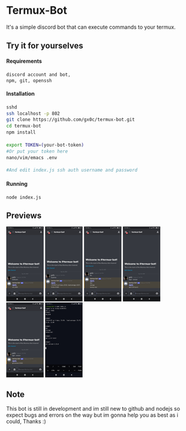 # Termux-Bot

It's a simple discord bot that can execute commands to your termux.

## Try it for yourselves

#### Requirements

```
discord account and bot,
npm, git, openssh
```

#### Installation

```sh
sshd
ssh localhost -p 802
git clone https://github.com/gx0c/termux-bot.git
cd termux-bot
npm install

export TOKEN=(your-bot-token)
#Or put your token here
nano/vim/emacs .env

#And edit index.js ssh auth username and password
```

#### Running

```
node index.js
```

## Previews

<p float="left">
  <img src="/previews/1.jpg" width="100" />
  <img src="/previews/2.jpg" width="100" /> 
  <img src="/previews/3.jpg" width="100" />
  <img src="/previews/4.jpg" width="100" />
  <img src="/previews/5.jpg" width="100" />
  <img src="/previews/6.jpg" width="100" />
</p>

## Note

This bot is still in development and im still new to github and nodejs so expect bugs and errors on the way but im gonna help you as best as i could, Thanks :)

